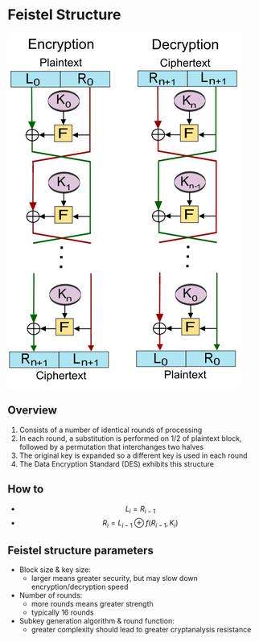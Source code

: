 # Feistel Structure

![](../.gitbook/assets/feistel_structure.png)

## Overview

1. Consists of a number of identical rounds of processing
2. In each round, a substitution is performed on 1/2 of plaintext block, followed by a permutation that interchanges two halves
3. The original key is expanded so a different key is used in each round
4. The Data Encryption Standard \(DES\) exhibits this structure

## How to

* $$L_i=R_{i−1}$$
* $$R_i=L_{i−1}⊕f(R_{i−1},K_i)$$

## Feistel structure parameters

* Block size & key size:
  * larger means greater security, but may slow down encryption/decryption speed
* Number of rounds:
  * more rounds means greater strength
  * typically 16 rounds
* Subkey generation algorithm & round function:
  * greater complexity should lead to greater cryptanalysis resistance

